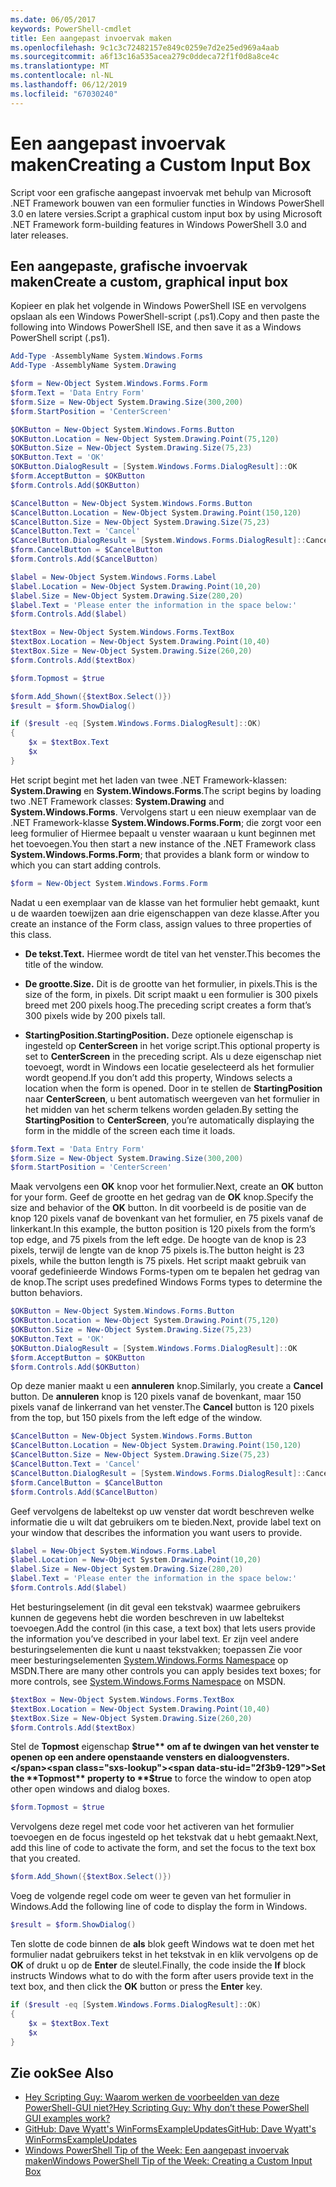 ```yaml
---
ms.date: 06/05/2017
keywords: PowerShell-cmdlet
title: Een aangepast invoervak maken
ms.openlocfilehash: 9c1c3c72482157e849c0259e7d2e25ed969a4aab
ms.sourcegitcommit: a6f13c16a535acea279c0ddeca72f1f0d8a8ce4c
ms.translationtype: MT
ms.contentlocale: nl-NL
ms.lasthandoff: 06/12/2019
ms.locfileid: "67030240"
---
```

# <a name="creating-a-custom-input-box"></a><span data-ttu-id="2f3b9-103">Een aangepast invoervak maken</span><span class="sxs-lookup"><span data-stu-id="2f3b9-103">Creating a Custom Input Box</span></span>

<span data-ttu-id="2f3b9-104">Script voor een grafische aangepast invoervak met behulp van Microsoft .NET Framework bouwen van een formulier functies in Windows PowerShell 3.0 en latere versies.</span><span class="sxs-lookup"><span data-stu-id="2f3b9-104">Script a graphical custom input box by using Microsoft .NET Framework form-building features in Windows PowerShell 3.0 and later releases.</span></span>

## <a name="create-a-custom-graphical-input-box"></a><span data-ttu-id="2f3b9-105">Een aangepaste, grafische invoervak maken</span><span class="sxs-lookup"><span data-stu-id="2f3b9-105">Create a custom, graphical input box</span></span>

<span data-ttu-id="2f3b9-106">Kopieer en plak het volgende in Windows PowerShell ISE en vervolgens opslaan als een Windows PowerShell-script (.ps1).</span><span class="sxs-lookup"><span data-stu-id="2f3b9-106">Copy and then paste the following into Windows PowerShell ISE, and then save it as a Windows PowerShell script (.ps1).</span></span>

```powershell
Add-Type -AssemblyName System.Windows.Forms
Add-Type -AssemblyName System.Drawing

$form = New-Object System.Windows.Forms.Form
$form.Text = 'Data Entry Form'
$form.Size = New-Object System.Drawing.Size(300,200)
$form.StartPosition = 'CenterScreen'

$OKButton = New-Object System.Windows.Forms.Button
$OKButton.Location = New-Object System.Drawing.Point(75,120)
$OKButton.Size = New-Object System.Drawing.Size(75,23)
$OKButton.Text = 'OK'
$OKButton.DialogResult = [System.Windows.Forms.DialogResult]::OK
$form.AcceptButton = $OKButton
$form.Controls.Add($OKButton)

$CancelButton = New-Object System.Windows.Forms.Button
$CancelButton.Location = New-Object System.Drawing.Point(150,120)
$CancelButton.Size = New-Object System.Drawing.Size(75,23)
$CancelButton.Text = 'Cancel'
$CancelButton.DialogResult = [System.Windows.Forms.DialogResult]::Cancel
$form.CancelButton = $CancelButton
$form.Controls.Add($CancelButton)

$label = New-Object System.Windows.Forms.Label
$label.Location = New-Object System.Drawing.Point(10,20)
$label.Size = New-Object System.Drawing.Size(280,20)
$label.Text = 'Please enter the information in the space below:'
$form.Controls.Add($label)

$textBox = New-Object System.Windows.Forms.TextBox
$textBox.Location = New-Object System.Drawing.Point(10,40)
$textBox.Size = New-Object System.Drawing.Size(260,20)
$form.Controls.Add($textBox)

$form.Topmost = $true

$form.Add_Shown({$textBox.Select()})
$result = $form.ShowDialog()

if ($result -eq [System.Windows.Forms.DialogResult]::OK)
{
    $x = $textBox.Text
    $x
}
```

<span data-ttu-id="2f3b9-107">Het script begint met het laden van twee .NET Framework-klassen: **System.Drawing** en **System.Windows.Forms**.</span><span class="sxs-lookup"><span data-stu-id="2f3b9-107">The script begins by loading two .NET Framework classes: **System.Drawing** and **System.Windows.Forms**.</span></span> <span data-ttu-id="2f3b9-108">Vervolgens start u een nieuw exemplaar van de .NET Framework-klasse **System.Windows.Forms.Form**; die zorgt voor een leeg formulier of Hiermee bepaalt u venster waaraan u kunt beginnen met het toevoegen.</span><span class="sxs-lookup"><span data-stu-id="2f3b9-108">You then start a new instance of the .NET Framework class **System.Windows.Forms.Form**; that provides a blank form or window to which you can start adding controls.</span></span>

```powershell
$form = New-Object System.Windows.Forms.Form
```

<span data-ttu-id="2f3b9-109">Nadat u een exemplaar van de klasse van het formulier hebt gemaakt, kunt u de waarden toewijzen aan drie eigenschappen van deze klasse.</span><span class="sxs-lookup"><span data-stu-id="2f3b9-109">After you create an instance of the Form class, assign values to three properties of this class.</span></span>

- <span data-ttu-id="2f3b9-110">**De tekst.**</span><span class="sxs-lookup"><span data-stu-id="2f3b9-110">**Text.**</span></span> <span data-ttu-id="2f3b9-111">Hiermee wordt de titel van het venster.</span><span class="sxs-lookup"><span data-stu-id="2f3b9-111">This becomes the title of the window.</span></span>

- <span data-ttu-id="2f3b9-112">**De grootte.**</span><span class="sxs-lookup"><span data-stu-id="2f3b9-112">**Size.**</span></span> <span data-ttu-id="2f3b9-113">Dit is de grootte van het formulier, in pixels.</span><span class="sxs-lookup"><span data-stu-id="2f3b9-113">This is the size of the form, in pixels.</span></span> <span data-ttu-id="2f3b9-114">Dit script maakt u een formulier is 300 pixels breed met 200 pixels hoog.</span><span class="sxs-lookup"><span data-stu-id="2f3b9-114">The preceding script creates a form that’s 300 pixels wide by 200 pixels tall.</span></span>

- <span data-ttu-id="2f3b9-115">**StartingPosition.**</span><span class="sxs-lookup"><span data-stu-id="2f3b9-115">**StartingPosition.**</span></span> <span data-ttu-id="2f3b9-116">Deze optionele eigenschap is ingesteld op **CenterScreen** in het vorige script.</span><span class="sxs-lookup"><span data-stu-id="2f3b9-116">This optional property is set to **CenterScreen** in the preceding script.</span></span> <span data-ttu-id="2f3b9-117">Als u deze eigenschap niet toevoegt, wordt in Windows een locatie geselecteerd als het formulier wordt geopend.</span><span class="sxs-lookup"><span data-stu-id="2f3b9-117">If you don’t add this property, Windows selects a location when the form is opened.</span></span> <span data-ttu-id="2f3b9-118">Door in te stellen de **StartingPosition** naar **CenterScreen**, u bent automatisch weergeven van het formulier in het midden van het scherm telkens worden geladen.</span><span class="sxs-lookup"><span data-stu-id="2f3b9-118">By setting the **StartingPosition** to **CenterScreen**, you’re automatically displaying the form in the middle of the screen each time it loads.</span></span>

```powershell
$form.Text = 'Data Entry Form'
$form.Size = New-Object System.Drawing.Size(300,200)
$form.StartPosition = 'CenterScreen'
```

<span data-ttu-id="2f3b9-119">Maak vervolgens een **OK** knop voor het formulier.</span><span class="sxs-lookup"><span data-stu-id="2f3b9-119">Next, create an **OK** button for your form.</span></span> <span data-ttu-id="2f3b9-120">Geef de grootte en het gedrag van de **OK** knop.</span><span class="sxs-lookup"><span data-stu-id="2f3b9-120">Specify the size and behavior of the **OK** button.</span></span> <span data-ttu-id="2f3b9-121">In dit voorbeeld is de positie van de knop 120 pixels vanaf de bovenkant van het formulier, en 75 pixels vanaf de linkerkant.</span><span class="sxs-lookup"><span data-stu-id="2f3b9-121">In this example, the button position is 120 pixels from the form’s top edge, and 75 pixels from the left edge.</span></span> <span data-ttu-id="2f3b9-122">De hoogte van de knop is 23 pixels, terwijl de lengte van de knop 75 pixels is.</span><span class="sxs-lookup"><span data-stu-id="2f3b9-122">The button height is 23 pixels, while the button length is 75 pixels.</span></span> <span data-ttu-id="2f3b9-123">Het script maakt gebruik van vooraf gedefinieerde Windows Forms-typen om te bepalen het gedrag van de knop.</span><span class="sxs-lookup"><span data-stu-id="2f3b9-123">The script uses predefined Windows Forms types to determine the button behaviors.</span></span>

```powershell
$OKButton = New-Object System.Windows.Forms.Button
$OKButton.Location = New-Object System.Drawing.Point(75,120)
$OKButton.Size = New-Object System.Drawing.Size(75,23)
$OKButton.Text = 'OK'
$OKButton.DialogResult = [System.Windows.Forms.DialogResult]::OK
$form.AcceptButton = $OKButton
$form.Controls.Add($OKButton)
```

<span data-ttu-id="2f3b9-124">Op deze manier maakt u een **annuleren** knop.</span><span class="sxs-lookup"><span data-stu-id="2f3b9-124">Similarly, you create a **Cancel** button.</span></span> <span data-ttu-id="2f3b9-125">De **annuleren** knop is 120 pixels vanaf de bovenkant, maar 150 pixels vanaf de linkerrand van het venster.</span><span class="sxs-lookup"><span data-stu-id="2f3b9-125">The **Cancel** button is 120 pixels from the top, but 150 pixels from the left edge of the window.</span></span>

```powershell
$CancelButton = New-Object System.Windows.Forms.Button
$CancelButton.Location = New-Object System.Drawing.Point(150,120)
$CancelButton.Size = New-Object System.Drawing.Size(75,23)
$CancelButton.Text = 'Cancel'
$CancelButton.DialogResult = [System.Windows.Forms.DialogResult]::Cancel
$form.CancelButton = $CancelButton
$form.Controls.Add($CancelButton)
```

<span data-ttu-id="2f3b9-126">Geef vervolgens de labeltekst op uw venster dat wordt beschreven welke informatie die u wilt dat gebruikers om te bieden.</span><span class="sxs-lookup"><span data-stu-id="2f3b9-126">Next, provide label text on your window that describes the information you want users to provide.</span></span>

```powershell
$label = New-Object System.Windows.Forms.Label
$label.Location = New-Object System.Drawing.Point(10,20)
$label.Size = New-Object System.Drawing.Size(280,20)
$label.Text = 'Please enter the information in the space below:'
$form.Controls.Add($label)
```

<span data-ttu-id="2f3b9-127">Het besturingselement (in dit geval een tekstvak) waarmee gebruikers kunnen de gegevens hebt die worden beschreven in uw labeltekst toevoegen.</span><span class="sxs-lookup"><span data-stu-id="2f3b9-127">Add the control (in this case, a text box) that lets users provide the information you’ve described in your label text.</span></span> <span data-ttu-id="2f3b9-128">Er zijn veel andere besturingselementen die kunt u naast tekstvakken; toepassen Zie voor meer besturingselementen [System.Windows.Forms Namespace](https://msdn.microsoft.com/library/k50ex0x9(v=vs.110).aspx) op MSDN.</span><span class="sxs-lookup"><span data-stu-id="2f3b9-128">There are many other controls you can apply besides text boxes; for more controls, see [System.Windows.Forms Namespace](https://msdn.microsoft.com/library/k50ex0x9(v=vs.110).aspx) on MSDN.</span></span>

```powershell
$textBox = New-Object System.Windows.Forms.TextBox
$textBox.Location = New-Object System.Drawing.Point(10,40)
$textBox.Size = New-Object System.Drawing.Size(260,20)
$form.Controls.Add($textBox)
```

<span data-ttu-id="2f3b9-129">Stel de **Topmost** eigenschap **$true** om af te dwingen van het venster te openen op een andere openstaande vensters en dialoogvensters.</span><span class="sxs-lookup"><span data-stu-id="2f3b9-129">Set the **Topmost** property to **$true** to force the window to open atop other open windows and dialog boxes.</span></span>

```powershell
$form.Topmost = $true
```

<span data-ttu-id="2f3b9-130">Vervolgens deze regel met code voor het activeren van het formulier toevoegen en de focus ingesteld op het tekstvak dat u hebt gemaakt.</span><span class="sxs-lookup"><span data-stu-id="2f3b9-130">Next, add this line of code to activate the form, and set the focus to the text box that you created.</span></span>

```powershell
$form.Add_Shown({$textBox.Select()})
```

<span data-ttu-id="2f3b9-131">Voeg de volgende regel code om weer te geven van het formulier in Windows.</span><span class="sxs-lookup"><span data-stu-id="2f3b9-131">Add the following line of code to display the form in Windows.</span></span>

```powershell
$result = $form.ShowDialog()
```

<span data-ttu-id="2f3b9-132">Ten slotte de code binnen de **als** blok geeft Windows wat te doen met het formulier nadat gebruikers tekst in het tekstvak in en klik vervolgens op de **OK** of drukt u op de **Enter** de sleutel.</span><span class="sxs-lookup"><span data-stu-id="2f3b9-132">Finally, the code inside the **If** block instructs Windows what to do with the form after users provide text in the text box, and then click the **OK** button or press the **Enter** key.</span></span>

```powershell
if ($result -eq [System.Windows.Forms.DialogResult]::OK)
{
    $x = $textBox.Text
    $x
}
```

## <a name="see-also"></a><span data-ttu-id="2f3b9-133">Zie ook</span><span class="sxs-lookup"><span data-stu-id="2f3b9-133">See Also</span></span>

- [<span data-ttu-id="2f3b9-134">Hey Scripting Guy:  Waarom werken de voorbeelden van deze PowerShell-GUI niet?</span><span class="sxs-lookup"><span data-stu-id="2f3b9-134">Hey Scripting Guy:  Why don’t these PowerShell GUI examples work?</span></span>](https://go.microsoft.com/fwlink/?LinkId=506644)
- [<span data-ttu-id="2f3b9-135">GitHub: Dave Wyatt's WinFormsExampleUpdates</span><span class="sxs-lookup"><span data-stu-id="2f3b9-135">GitHub: Dave Wyatt's WinFormsExampleUpdates</span></span>](https://github.com/dlwyatt/WinFormsExampleUpdates)
- [<span data-ttu-id="2f3b9-136">Windows PowerShell Tip of the Week:  Een aangepast invoervak maken</span><span class="sxs-lookup"><span data-stu-id="2f3b9-136">Windows PowerShell Tip of the Week:  Creating a Custom Input Box</span></span>](https://technet.microsoft.com/library/ff730941.aspx)
